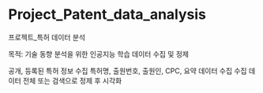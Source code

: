 # Project_Patent_data_analysis

프로젝트_특허 데이터 분석

목적: 기술 동향 분석을 위한 인공지능 학습 데이터 수집 및 정제

공개, 등록된 특허 정보 수집
특허명, 출원번호, 출원인, CPC, 요약 데이터 수집
수집 데이터 전체 또는 검색으로 정제 후 시각화
